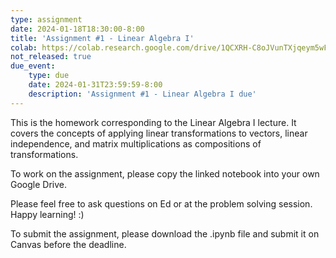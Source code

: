 ```yaml
---
type: assignment
date: 2024-01-18T18:30:00-8:00
title: 'Assignment #1 - Linear Algebra I'
colab: https://colab.research.google.com/drive/1QCXRH-C8oJVunTXjqeym5wF6rAlRxK5d?usp=share_link
not_released: true
due_event: 
    type: due
    date: 2024-01-31T23:59:59-8:00
    description: 'Assignment #1 - Linear Algebra I due'
---
```

This is the homework corresponding to the Linear Algebra I lecture. It covers the concepts of applying linear transformations to vectors, linear independence, and matrix multiplications as compositions of transformations. 

To work on the assignment, please copy the linked notebook into your own Google Drive. 

Please feel free to ask questions on Ed or at the problem solving session. Happy learning! :)

To submit the assignment, please download the .ipynb file and submit it on Canvas before the deadline.
